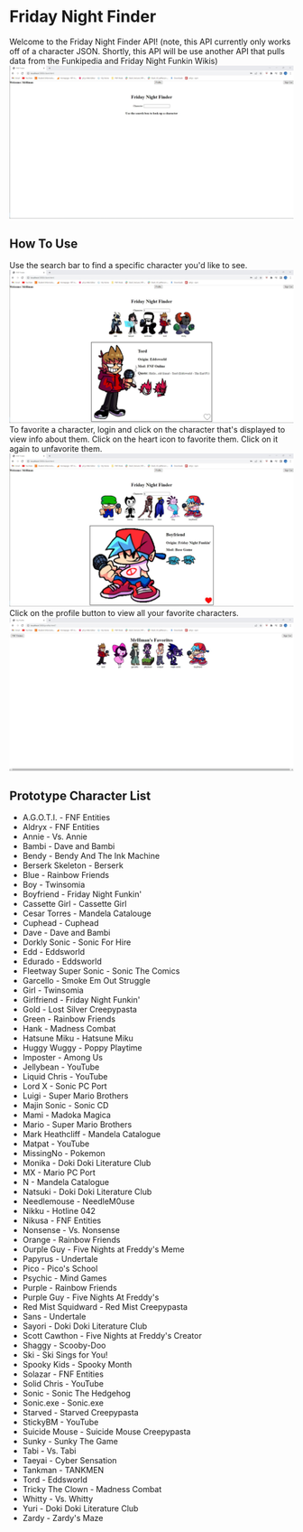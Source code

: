 ﻿# Friday Night Finder
Welcome to the Friday Night Finder API! (note, this API currently only works off of a character JSON. Shortly, this API will be use another API that pulls data from the Funkipedia and Friday Night Funkin Wikis)
![alt text](https://github.com/Dancetrap/friday-night-finder/blob/master/gitImages/welcome.jpg)
## How To Use
Use the search bar to find a specific character you'd like to see.
![alt text](https://github.com/Dancetrap/friday-night-finder/blob/master/gitImages/img1.jpg)
To favorite a character, login and click on the character that's displayed to view info about them. Click on the heart icon to favorite them. Click on it again to unfavorite them.
![alt text](https://github.com/Dancetrap/friday-night-finder/blob/master/gitImages/img3.jpg)
Click on the profile button to view all your favorite characters.
![alt text](https://github.com/Dancetrap/friday-night-finder/blob/master/gitImages/img2.jpg)
## Prototype Character List
- A.G.O.T.I. - FNF Entities
- Aldryx - FNF Entities
- Annie - Vs. Annie
- Bambi - Dave and Bambi
- Bendy - Bendy And The Ink Machine
- Berserk Skeleton - Berserk
- Blue - Rainbow Friends
- Boy - Twinsomia
- Boyfriend - Friday Night Funkin'
- Cassette Girl - Cassette Girl
- Cesar Torres - Mandela Catalouge
- Cuphead - Cuphead
- Dave - Dave and Bambi
- Dorkly Sonic - Sonic For Hire
- Edd - Eddsworld
- Edurado - Eddsworld
- Fleetway Super Sonic - Sonic The Comics
- Garcello - Smoke Em Out Struggle
- Girl - Twinsomia
- Girlfriend - Friday Night Funkin'
- Gold - Lost Silver Creepypasta
- Green - Rainbow Friends
- Hank - Madness Combat
- Hatsune Miku - Hatsune Miku
- Huggy Wuggy - Poppy Playtime
- Imposter - Among Us
- Jellybean - YouTube
- Liquid Chris - YouTube
- Lord X - Sonic PC Port
- Luigi - Super Mario Brothers
- Majin Sonic - Sonic CD
- Mami - Madoka Magica
- Mario - Super Mario Brothers
- Mark Heathcliff - Mandela Catalogue
- Matpat - YouTube
- MissingNo - Pokemon
- Monika - Doki Doki Literature Club
- MX - Mario PC Port
- N - Mandela Catalogue
- Natsuki - Doki Doki Literature Club
- Needlemouse - NeedleM0use
- Nikku - Hotline 042
- Nikusa - FNF Entities
- Nonsense - Vs. Nonsense
- Orange - Rainbow Friends
- Ourple Guy - Five Nights at Freddy's Meme
- Papyrus - Undertale
- Pico - Pico's School
- Psychic - Mind Games
- Purple - Rainbow Friends
- Purple Guy - Five Nights At Freddy's
- Red Mist Squidward - Red Mist Creepypasta
- Sans - Undertale
- Sayori - Doki Doki Literature Club
- Scott Cawthon - Five Nights at Freddy's Creator
- Shaggy - Scooby-Doo
- Ski - Ski Sings for You!
- Spooky Kids - Spooky Month
- Solazar - FNF Entities
- Solid Chris - YouTube
- Sonic - Sonic The Hedgehog
- Sonic.exe - Sonic.exe
- Starved - Starved Creepypasta
- StickyBM - YouTube
- Suicide Mouse - Suicide Mouse Creepypasta
- Sunky - Sunky The Game
- Tabi - Vs. Tabi
- Taeyai - Cyber Sensation
- Tankman - TANKMEN
- Tord - Eddsworld
- Tricky The Clown - Madness Combat
- Whitty - Vs. Whitty
- Yuri - Doki Doki Literature Club
- Zardy - Zardy's Maze
